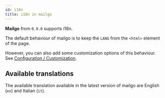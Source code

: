 ```yaml
---
id: i18n
title: i18n in mailgo
---
```


**Mailgo** from `0.9.0` supports i18n.

The default behaviour of mailgo is to keep the `LANG` from the `<html>` element of the page.

However, you can also add some customization options of this behaviour. See [Configuration / Customization](/docs/configuration).

## Available translations

The available translation available in the latest version of mailgo are English (`en`) and Italian (`it`).
